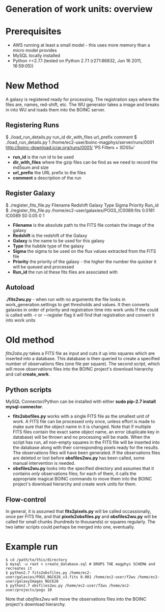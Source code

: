 # Generation of work units: overview

# Prerequisites

* AWS running at least a small model - this uses more memory than a micro model provides
* MySQL locally installed
* Python >=2.7.1 (tested on Python 2.7.1 (r271:86832, Jun 16 2011, 16:59:05))

# New Method

A galaxy is registered ready for processing.
The registration says where the files are, names, red-shift, etc.
The WU generator takes a image and breaks in into WU and loads them into the BOINC server.

## Registering Runs

$ ./load_run_details.py run_id dir_with_files url_prefix comment
$ ./load_run_details.py 1 /home/ec2-user/boinc-magphys/server/runs/0001 http://boinc-download.icrar.org/runs/0001/ 'PS Filters + SDSSu'

* **run_id** is the run id to be used
* **dir_with_files** where the gzip files can be find as we need to record the md5sum and size
* **url_prefix** the URL prefix to the files
* **comment** a description of the run

## Register Galaxy

$ ./register_fits_file.py Filename Redshift Galaxy Type Sigma Priority Run_id
$ ./register_fits_file.py /home/ec2-user/galaxies/POGS_IC0089.fits    0.0181  IC0089   S0     0.05    0  1

* **Filename** is the absolute path to the FITS file contain the image of the galaxy
* **Redshift** is the redshift of the Galaxy
* **Galaxy** is the name to be used for this galaxy
* **Type** the hubble type of the galaxy
* **Sigma** the sigma to be used on the flux values extracted from the FITS file
* **Priority** the priority of the galaxy - the higher the number the quicker it will be queued and processed
* **Run_id** the run id these fits files are associated with

## Autoload

**./fits2wu.py** - when run with no arguments the file looks in work_generation.settings to get thresholds and values. It then converts galaxies in order of priority and registration time into work units
If the could is called with -r or --register flag it will find that registration and convert it into work units


# Old method

*fits2obs.py* takes a FITS file as input and cuts it up into squares which are inserted into a database.
This database is then queried to create a specified number of observations files (one file per square).
The second script, which will move observations files into the BOINC project's download hierarchy and call **create_work**.

## Python scripts

MySQL Connector/Python can be installed with either **sudo pip-2.7 install mysql-connector**.

* **fits2obsfiles.py** works with a single FITS file as the smallest unit of work.
A FITS file can be processed only once, unless effort is made to make sure that the object name in it is changed.
Note that if multiple FITS files contain the exact same object name, an error (duplicate key in database) will be thrown and no processing will be made.
When the script has run, all non-empty squares in the FITS file will be inserted into the database along with their corresponding pixels ready for the results.
The observations files will have been generated. If the observations files are deleted or lost before **obsfiles2wu.py** has been called, some manual intervention is needed.
* **obsfiles2wu.py** looks into the specified directory and assumes that it contains *only* observations files; for each of them, it calls the appropriate magical BOINC commands to move them into the BOINC project's download hierarchy and create work units for them.

## Flow-control

In general, it is assumed that **fits2pixels.py** will be called occassionally, once per FITS file, and that **pixels2obsfiles.py** and **obsfiles2wu.py** will be called for small chunks (hundreds to thousands) or squares regularly.
The two latter scripts could perhaps be merged into one, eventually.

# Example run

    $ cd /path/to/this/directory
    $ mysql -u root < create_database.sql # DROPS THE magphys SCHEMA and recreates it
    $ python2.7 fits2obsfiles.py /home/ec2-user/galaxies/POGS_NGC628_v3.fits 0.001 /home/ec2-user/f2wu /home/ec2-user/galaxyImages NGC628
    $ python2.7 obsfiles2wu.py /home/ec2-user/f2wu /home/ec2-user/projects/pogs 10

Note that *obsfiles2wu* will move the observations files into the BOINC project's download hierarchy.


